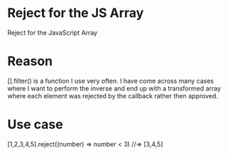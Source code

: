 # Reject for the JS Array
Reject for the JavaScript Array

# Reason
[].filter() is a function I use very often. I have come across many cases where I want to perform the inverse and end up with a transformed array where each element was rejected by the callback rather then approved.

# Use case
[1,2,3,4,5].reject((number) => number < 3) //=> [3,4,5]
